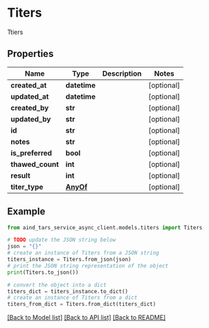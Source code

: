 # Titers

Ttiers

## Properties

Name | Type | Description | Notes
------------ | ------------- | ------------- | -------------
**created_at** | **datetime** |  | [optional] 
**updated_at** | **datetime** |  | [optional] 
**created_by** | **str** |  | [optional] 
**updated_by** | **str** |  | [optional] 
**id** | **str** |  | [optional] 
**notes** | **str** |  | [optional] 
**is_preferred** | **bool** |  | [optional] 
**thawed_count** | **int** |  | [optional] 
**result** | **int** |  | [optional] 
**titer_type** | [**AnyOf**](AnyOf.md) |  | [optional] 

## Example

```python
from aind_tars_service_async_client.models.titers import Titers

# TODO update the JSON string below
json = "{}"
# create an instance of Titers from a JSON string
titers_instance = Titers.from_json(json)
# print the JSON string representation of the object
print(Titers.to_json())

# convert the object into a dict
titers_dict = titers_instance.to_dict()
# create an instance of Titers from a dict
titers_from_dict = Titers.from_dict(titers_dict)
```
[[Back to Model list]](../README.md#documentation-for-models) [[Back to API list]](../README.md#documentation-for-api-endpoints) [[Back to README]](../README.md)


